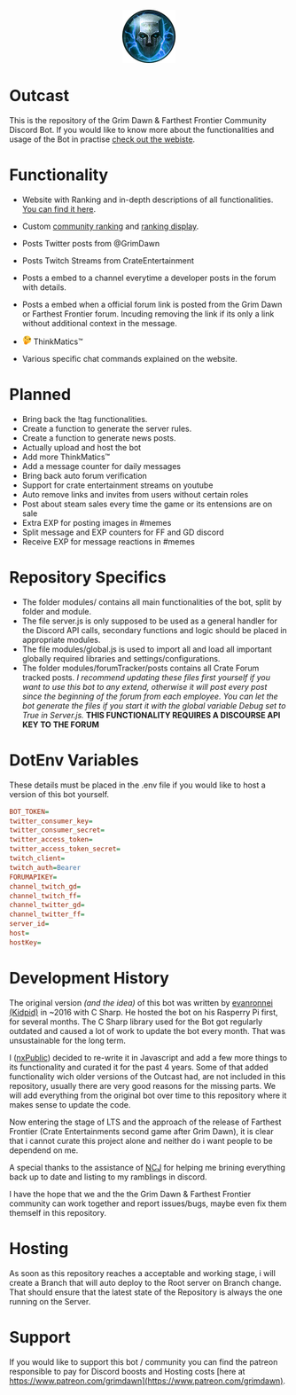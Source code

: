 <p align="center">
  <img src="./logo.png" alt="Outcast Logo"/>
</p>

# Outcast
This is the repository of the Grim Dawn &amp; Farthest Frontier Community Discord Bot.
If you would like to know more about the functionalities and usage of the Bot in practise [check out the webiste](http://theoutcast.de).

# Functionality

* Website with Ranking and in-depth descriptions of all functionalities. [You can find it here](http://theoutcast.de).

* Custom [community ranking](http://theoutcast.de/ranking/introduction) and [ranking display](http://theoutcast.de/ranking/).
* Posts Twitter posts from @GrimDawn
* Posts Twitch Streams from CrateEntertainment
* Posts a embed to a channel everytime a developer posts in the forum with details.
* Posts a embed when a official forum link is posted from the Grim Dawn or Farthest Frontier forum. Incuding removing the link if its only a link without additional context in the message.
* <img src="./thunk.png" width="16" height="16"> ThinkMatics™
* Various specific chat commands explained on the website.

# Planned

* Bring back the !tag functionalities.
* Create a function to generate the server rules.
* Create a function to generate news posts.
* Actually upload and host the bot
* Add more ThinkMatics™
* Add a message counter for daily messages
* Bring back auto forum verification
* Support for crate entertainment streams on youtube
* Auto remove links and invites from users without certain roles
* Post about steam sales every time the game or its entensions are on sale
* Extra EXP for posting images in #memes
* Split message and EXP counters for FF and GD discord
* Receive EXP for message reactions in #memes

# Repository Specifics

* The folder modules/ contains all main functionalities of the bot, split by folder and module.
* The file server.js is only supposed to be used as a general handler for the Discord API calls, secondary functions and logic should be placed in appropriate modules.
* The file modules/global.js is used to import all and load all important globally required libraries and settings/configurations.
* The folder modules/forumTracker/posts contains all Crate Forum tracked posts. *I recommend updating these files first yourself if you want to use this bot to any extend, otherwise it will post every post since the beginning of the forum from each employee. You can let the bot generate the files if you start it with the global variable Debug set to True in Server.js.* **THIS FUNCTIONALITY REQUIRES A DISCOURSE API KEY TO THE FORUM** 

# DotEnv Variables
These details must be placed in the .env file if you would like to host a version of this bot yourself.
```ini
BOT_TOKEN=
twitter_consumer_key=
twitter_consumer_secret=
twitter_access_token=
twitter_access_token_secret=
twitch_client=
twitch_auth=Bearer 
FORUMAPIKEY=
channel_twitch_gd=
channel_twitch_ff=
channel_twitter_gd=
channel_twitter_ff=
server_id=
host=
hostKey=
```

# Development History
The original version *(and the idea)* of this bot was written by [evanronnei (Kidpid)](https://github.com/evanronnei/OutcastBot) in ~2016 with C Sharp. He hosted the bot on his Rasperry Pi first, for several months.
The C Sharp library used for the Bot got regularly outdated and caused a lot of work to update the bot every month. That was unsustainable for the long term.

I ([nxPublic](https://github.com/nxPublic)) decided to re-write it in Javascript and add a few more things to its functionality and curated it for the past 4 years.
Some of that added functionality wich older versions of the Outcast had, are not included in this repository, usually there are very good reasons for the missing parts. 
We will add everything from the original bot over time to this repository where it makes sense to update the code.

Now entering the stage of LTS and the approach of the release of Farthest Frontier (Crate Entertainments second game after Grim Dawn), it is clear that i cannot curate this project alone and neither do i want people to be dependend on me.

A special thanks to the assistance of [NCJ](https://github.com/ncjsvr) for helping me brining everything back up to date and listing to my ramblings in discord.

I have the hope that we and the the Grim Dawn & Farthest Frontier community can work together and report issues/bugs, maybe even fix them themself in this repository.

# Hosting
As soon as this repository reaches a acceptable and working stage, i will create a Branch that will auto deploy to the Root server on Branch change.
That should ensure that the latest state of the Repository is always the one running on the Server.

# Support
If you would like to support this bot / community you can find the patreon responsible to pay for Discord boosts and Hosting costs [here at https://www.patreon.com/grimdawn](https://www.patreon.com/grimdawn).